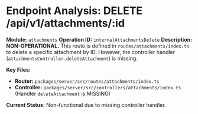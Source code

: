# Endpoint Analysis: DELETE /api/v1/attachments/:id

**Module:** `attachments`
**Operation ID:** `internalAttachmentsDelete`
**Description:** **NON-OPERATIONAL.** This route is defined in `routes/attachments/index.ts` to delete a specific attachment by ID. However, the controller handler (`attachmentsController.deleteAttachment`) is missing.

**Key Files:**
*   **Router:** `packages/server/src/routes/attachments/index.ts`
*   **Controller:** `packages/server/src/controllers/attachments/index.ts` (Handler `deleteAttachment` is MISSING)

**Current Status:** Non-functional due to missing controller handler.
